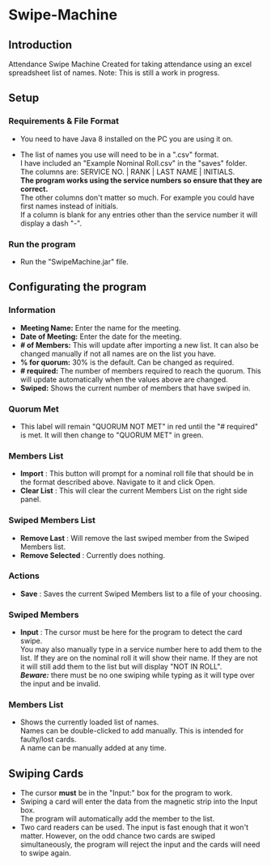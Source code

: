 # Swipe-Machine
## Introduction
Attendance Swipe Machine
Created for taking attendance using an excel spreadsheet list of names.
Note: This is still a work in progress.

## Setup

### Requirements & File Format

- You need to have Java 8 installed on the PC you are using it on.

- The list of names you use will need to be in a ".csv" format.  
I have included an "Example Nominal Roll.csv" in the "saves" folder.  
The columns are: SERVICE NO. | RANK | LAST NAME | INITIALS.  
**The program works using the service numbers so ensure that they are correct.**  
The other columns don't matter so much. For example you could have first names instead of initials.  
If a column is blank for any entries other than the service number it will display a dash "-".  
   
### Run the program

- Run the "SwipeMachine.jar" file.

## Configurating the program

### Information
- **Meeting Name:** Enter the name for the meeting.
- **Date of Meeting:** Enter the date for the meeting.
- **# of Members:** This will update after importing a new list. It can also be changed manually if not all names are on the list you have.
- **% for quorum:** 30% is the default. Can be changed as required.
- **# required:** The number of members required to reach the quorum. This will update automatically when the values above are changed.
- **Swiped:** Shows the current number of members that have swiped in.

### Quorum Met
- This label will remain "QUORUM NOT MET" in red until the "# required" is met. It will then change to "QUORUM MET" in green.

### Members List
- **Import** : This button will prompt for a nominal roll file that should be in the format described above. Navigate to it and click Open.
- **Clear List** : This will clear the current Members List on the right side panel.

### Swiped Members List
- **Remove Last** : Will remove the last swiped member from the Swiped Members list.
- **Remove Selected** : Currently does nothing.

### Actions
- **Save** : Saves the current Swiped Members list to a file of your choosing.  

### Swiped Members
- **Input** : The cursor must be here for the program to detect the card swipe.  
You may also manually type in a service number here to add them to the list. If they are on the nominal roll it will show their name. If they are not it will still add them to the list but will display "NOT IN ROLL".  
***Beware:*** there must be no one swiping while typing as it will type over the input and be invalid.

### Members List
- Shows the currently loaded list of names.  
Names can be double-clicked to add manually. This is intended for faulty/lost cards.  
A name can be manually added at any time.

## Swiping Cards
- The cursor **must** be in the "Input:" box for the program to work.
- Swiping a card will enter the data from the magnetic strip into the Input box.  
The program will automatically add the member to the list.
- Two card readers can be used. The input is fast enough that it won't matter. However, on the odd chance two cards are swiped simultaneously, the program will reject the input and the cards will need to swipe again. 

